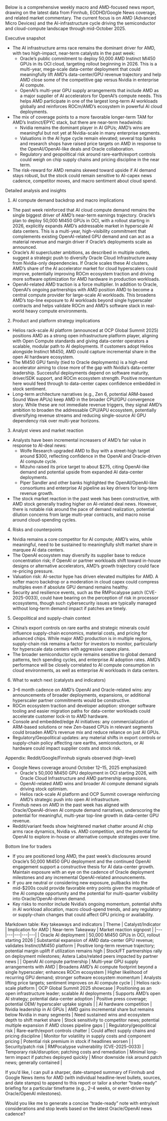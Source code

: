 Below is a comprehensive weekly macro and AMD-focused news report, drawing on the latest data from Finnhub, EODHD/Google News coverage, and related market commentary. The current focus is on AMD (Advanced Micro Devices) and the AI-infrastructure cycle driving the semiconductor and cloud-compute landscape through mid-October 2025.

Executive snapshot
- The AI infrastructure arms race remains the dominant driver for AMD, with two high-impact, near-term catalysts in the past week:
  - Oracle’s public commitment to deploy 50,000 AMD Instinct MI450 GPUs in its OCI cloud, targeting rollout beginning in 2026. This is a multi-year, mega-scale data-center deployment that could meaningfully lift AMD’s data-center/GPU revenue trajectory and help AMD close some of the competitive gap versus Nvidia in enterprise AI compute.
  - OpenAI’s multi-year GPU supply arrangements that include AMD as a major supplier of AI accelerators for OpenAI’s compute needs. This helps AMD participate in one of the largest long-term AI workloads globally and reinforces ROCm/AMD’s ecosystem in powerful AI cloud deployments.
- The mix of coverage points to a more favorable longer-term TAM for AMD’s Instinct/EPYC stack, but there are near-term headwinds:
  - Nvidia remains the dominant player in AI GPUs; AMD’s wins are meaningful but not yet at Nvidia-scale in many enterprise segments.
  - Valuations in the AI hype cycle remain elevated; several top banks and research shops have raised price targets on AMD in response to the OpenAI/OpenAI-like deals and Oracle collaboration.
  - Regulatory and geopolitical risk around rare-earth/export controls could weigh on chip supply chains and pricing discipline in the near term.
- The risk-reward for AMD remains skewed toward upside if AI demand stays robust, but the stock could remain sensitive to AI-capex news cadence, competitor moves, and macro sentiment about cloud spend.

Detailed analysis and insights

1) AI compute demand backdrop and macro implications
- The past week reinforced that AI cloud compute demand remains the single biggest driver of AMD’s near-term earnings trajectory. Oracle’s plan to deploy 50,000 MI450 GPUs in OCI, with a rollout starting in 2026, explicitly expands AMD’s addressable market in hyperscale AI data centers. This is a multi-year, high-visibility commitment that complements existing OpenAI-related GPU demand and can act as a material revenue and margin driver if Oracle’s deployments scale as announced.
- Oracle’s AI supercluster ambitions, as described in multiple outlets, suggest a strategic push to diversify Oracle Cloud Infrastructure away from Nvidia-only dependencies. If Oracle scales these AI clusters, AMD’s share of the AI accelerator market for cloud hyperscalers could improve, potentially improving ROCm ecosystem traction and driving more software optimization for AMD hardware in production workloads.
- OpenAI-related AMD traction is a force multiplier. In addition to Oracle, OpenAI’s ongoing partnerships with AMD position AMD to become a central compute provider for large-scale AI workloads. This broadens AMD’s top-line exposure to AI workloads beyond single hyperscaler contracts and helps validate ROCm and AMD’s software stack in real-world heavy compute environments.

2) Product and platform strategy implications
- Helios rack-scale AI platform (announced at OCP Global Summit 2025) positions AMD as a strong open infrastructure platform player, aligning with Open Compute standards and giving data-center operators a scalable, modular path to AI deployments. If customers adopt Helios alongside Instinct MI450, AMD could capture incremental share in the open AI hardware ecosystem.
- The MI450 GPU family (tied to Oracle deployments) is a high-end accelerator aiming to close more of the gap with Nvidia’s data-center leadership. Successful deployments depend on software maturity, driver/SDK support, and ROCm ecosystem strength. Positive momentum here would feed through to data-center capex confidence embedded in stock sentiment.
- Long-term architecture narratives (e.g., Zen 6, potential ARM-based Sound Wave APUs) keep AMD in the broader CPU/GPU convergence story. While these are not immediate revenue triggers, they signal AMD’s ambition to broaden the addressable CPU/APU ecosystem, potentially diversifying revenue streams and reducing single-source AI GPU dependency risk over multi-year horizons.

3) Analyst views and market reaction
- Analysts have been incremental increasers of AMD’s fair value in response to AI-deal news:
  - Wolfe Research upgraded AMD to Buy with a street-high target around $300, reflecting confidence in the OpenAI and Oracle-driven AI compute cycle.
  - Mizuho raised its price target to about $275, citing OpenAI-like demand and potential upside from expanded AI data-center deployments.
  - Piper Sandler and other banks highlighted the OpenAI/OpenAI-like consortiums and enterprise AI pipeline as key drivers for long-term revenue growth.
- The stock market reaction in the past week has been constructive, with AMD stock generally trading higher on AI-related deal news. However, there is notable risk around the pace of demand realization, potential dilution concerns from large multi-year contracts, and macro noise around cloud-spending cycles.

4) Risks and counterpoints
- Nvidia remains a core competitor for AI compute; AMD’s wins, while meaningful, need to be sustained to meaningfully shift market share in marquee AI data centers.
- The OpenAI ecosystem may diversify its supplier base to reduce concentration risk; if OpenAI or partner workloads shift toward in-house designs or alternative accelerators, AMD’s growth trajectory could face re-pricing pressure.
- Valuation risk: AI-sector hype has driven elevated multiples for AMD. A softer macro backdrop or a moderation in cloud capex could compress multiples even if absolute GPU demand remains healthy.
- Security and resilience events, such as the RMPocalypse patch (CVE-2025-0033), could have bearing on the perception of risk in processor ecosystems, though such cybersecurity issues are typically managed without long-term demand impact if patches are timely.

5) Geopolitical and supply-chain context
- China’s export controls on rare earths and strategic minerals could influence supply-chain economics, material costs, and pricing for advanced chips. While major AMD production is in multiple regions, supply-chain risk remains a factor for investors to monitor, particularly for hyperscale data centers with aggressive capex plans.
- The broader semiconductor cycle remains sensitive to global demand patterns, tech spending cycles, and enterprise AI adoption rates. AMD’s performance will be closely correlated to AI compute consumption in cloud environments, as well as enterprise AI workloads in data centers.

6) What to watch next (catalysts and indicators)
- 3–6 month cadence on AMD’s OpenAI and Oracle-related wins: any announcements of broader deployments, expansions, or additional hyperscaler partner commitments would be constructive.
- ROCm ecosystem traction and developer adoption: stronger software tooling and easier migration paths for data-center workloads could accelerate customer lock-in to AMD hardware.
- Console and embedded/edge AI initiatives: any commercialization of ARM-based solutions or new Zen-based CPUs in relevant segments could broaden AMD’s revenue mix and reduce reliance on just AI GPUs.
- Regulatory/Geopolitical updates: any material shifts in export controls or supply-chain policy affecting rare earths, semiconductors, or AI hardware could impact supplier costs and stock risk.

Appendix: Reddit/Google/Finnhub signals observed (high-level)
- Google News coverage around October 12–15, 2025 emphasized:
  - Oracle's 50,000 MI450 GPU deployment in OCI starting 2026, with Oracle Cloud Infrastructure and AMD partnership expansions.
  - OpenAI-related AMD wins and broader AI compute demand signals driving stock optimism.
  - Helios rack-scale AI platform and OCP Summit coverage reinforcing AMD’s strategic push into open AI infrastructure.
- Finnhub news on AMD in the past week has aligned with Oracle/OpenAI-driven AI compute demand narratives, underscoring the potential for meaningful, multi-year top-line growth in data-center GPU revenue.
- Reddit/variant feeds show heightened market chatter around AI chip arms race dynamics, Nvidia vs. AMD competition, and the potential for OpenAI to explore in-house or alternative compute strategies over time.

Bottom line for traders
- If you are positioned long AMD, the past week’s disclosures around Oracle’s 50,000 MI450 GPU deployment and the continued OpenAI engagement support a constructive thesis for AI data-center growth. Maintain exposure with an eye on the cadence of Oracle deployment milestones and any incremental OpenAI-related announcements.
- If you are neutral or considering new exposure, pullbacks into the mid-$200s could provide favorable entry points given the magnitude of the AI compute opportunity and the potential for multi-quarter visibility into Oracle/OpenAI-driven demand.
- Key risks to monitor include Nvidia’s ongoing momentum, potential shifts in AI workload allocation, macro cloud-spend trends, and any regulatory or supply-chain changes that could affect GPU pricing or availability.

Markdown table: Key takeaways and indicators
| Theme | Catalyst/Indicator | Implication for AMD | Near-term Takeaway | Market reaction signpost |
|---|---|---|---|---|
| Oracle AI deployment | 50,000 MI450 GPUs in OCI, rollout starting 2026 | Substantial expansion of AMD data-center GPU revenue; validates Instinct/MI450 platform | Positive long-term revenue trajectory; potential margin uplift if utilization remains high | Stock/FT partnerships rally on deployment milestones; Astera Labs/related peers impacted by partner news |
| OpenAI AI compute partnership | Multi-year GPU supply arrangements with AMD | Broadens AMD’s AI compute footprint beyond a single hyperscaler; enhances ROCm ecosystem | Higher likelihood of recurring GPU demand; stronger software ecosystem momentum | Analysts lifting price targets; sentiment improves on AI compute cycle |
| Helios rack-scale platform | OCP Global Summit 2025 showcase | Positioning as an open infrastructure leader; scalable AI deployments | Supports AMD’s open AI strategy; potential data-center adoption | Positive press coverage; potential OEM/ hyperscaler uptake signals |
| AI hardware competition | Nvidia leadership in AI GPUs | AMD gains incremental share but remains below Nvidia in many segments | Need sustained wins and ecosystem depth to shift market share | Stock sensitivity to competitor news; potential multiple expansion if AMD closes pipeline gaps |
| Regulatory/geopolitical risk | Rare-earth/export controls chatter | Could affect supply chains and pricing discipline | Monitor for volatility in supply costs and component pricing | Potential risk premium in stock if headlines worsen |
| Security/patch risk | RMPocalypse vulnerability (CVE-2025-0033) | Temporary risk/disruption; patching costs and remediation | Minimal long-term impact if patches deployed quickly | Minor downside risk around patch news; generally contained |

If you’d like, I can pull a sharper, date-stamped summary of Finnhub and Google News items for AMD (with individual headline-level bullets, sources, and date stamps) to append to this report or tailor a shorter “trade-ready” briefing for a particular timeframe (e.g., 2–4 weeks, or event-driven by Oracle/OpenAI milestones).

Would you like me to generate a concise “trade-ready” note with entry/exit considerations and stop levels based on the latest Oracle/OpenAI news cadence?